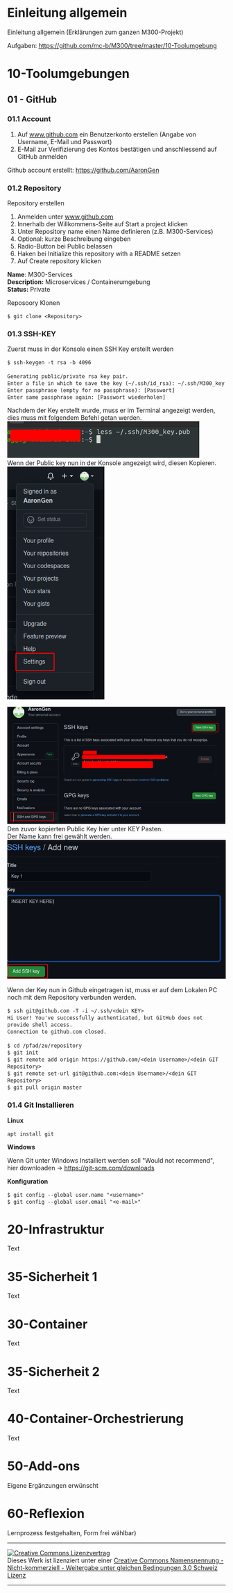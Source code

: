 # Einleitung allgemein
Einleitung allgemein (Erklärungen zum ganzen M300-Projekt)

Aufgaben: https://github.com/mc-b/M300/tree/master/10-Toolumgebung

# 10-Toolumgebungen

## 01 - GitHub
### 01.1 Account


1. Auf www.github.com ein Benutzerkonto erstellen (Angabe von Username, E-Mail und Passwort)
2. E-Mail zur Verifizierung des Kontos bestätigen und anschliessend auf GitHub anmelden


Github account erstellt: https://github.com/AaronGen

### 01.2 Repository

Repository erstellen
1. Anmelden unter www.github.com
2. Innerhalb der Willkommens-Seite auf Start a project klicken
3. Unter Repository name einen Name definieren (z.B. M300-Services)
4. Optional: kurze Beschreibung eingeben
5. Radio-Button bei Public belassen
6. Haken bei Initialize this repository with a README setzen
7. Auf Create repository klicken

<b>Name</b>: M300-Services
<br>
<b>Description:</b> Microservices / Containerumgebung
<br>
<b>Status:</b> Private
<br>

Reposoory Klonen
```Shell
$ git clone <Repository>
```


### 01.3 SSH-KEY

Zuerst muss in der Konsole einen SSH Key erstellt werden
</br>

```Shell 
$ ssh-keygen -t rsa -b 4096

Generating public/private rsa key pair.
Enter a file in which to save the key (~/.ssh/id_rsa): ~/.ssh/M300_key
Enter passphrase (empty for no passphrase): [Passwort]
Enter same passphrase again: [Passwort wiederholen]
```

Nachdem der Key erstellt wurde, muss er im Terminal angezeigt werden, dies muss mit folgendem Befehl getan werden.
<br>
<img src="images/y2RjRN1.png">
<br>
Wenn der Public key nun in der Konsole angezeigt wird, diesen Kopieren.
<br>
<img src="images/yMGMdSe.png">

<img src="images/92RsF4D.png">
<br>
Den zuvor kopierten Public Key hier unter KEY Pasten.<br>
Der Name kann frei gewählt werden.
<br>
<img src="images/Rzy4krY.png">

Wenn der Key nun in Github eingetragen ist, muss er auf dem Lokalen PC noch mit dem Repository verbunden werden.

```Shell 
$ ssh git@github.com -T -i ~/.ssh/<dein KEY>
Hi User! You've successfully authenticated, but GitHub does not provide shell access.
Connection to github.com closed.

$ cd /pfad/zu/repository
$ git init
$ git remote add origin https://github.com/<dein Username>/<dein GIT Repository>
$ git remote set-url git@github.com:<dein Username>/<dein GIT Repository>
$ git pull origin master
```

### 01.4 Git Installieren
<b>Linux</b>

```Shell 
apt install git
```
<b>Windows</b>

Wenn Git unter Windows Installiert werden soll "Would not recommend", hier downloaden -> https://git-scm.com/downloads

<b>Konfiguration</b>

```Shell 
$ git config --global user.name "<username>"
$ git config --global user.email "<e-mail>"
```
# 20-Infrastruktur
Text

# 35-Sicherheit 1
Text

# 30-Container
Text

# 35-Sicherheit 2
Text

# 40-Container-Orchestrierung
Text

# 50-Add-ons
Eigene Ergänzungen erwünscht

# 60-Reflexion
Lernprozess festgehalten, Form frei wählbar)


- - -
<a rel="license" href="http://creativecommons.org/licenses/by-nc-sa/3.0/ch/"><img alt="Creative Commons Lizenzvertrag" style="border-width:0" src="https://i.creativecommons.org/l/by-nc-sa/3.0/ch/88x31.png" /></a><br />Dieses Werk ist lizenziert unter einer <a rel="license" href="http://creativecommons.org/licenses/by-nc-sa/3.0/ch/">Creative Commons Namensnennung - Nicht-kommerziell - Weitergabe unter gleichen Bedingungen 3.0 Schweiz Lizenz</a>

- - -